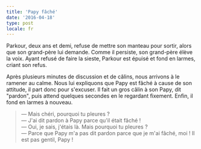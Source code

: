 ```yaml
---
title: 'Papy fâché'
date: '2016-04-18'
type: post
locale: fr
---
```


Parkour, deux ans et demi, refuse de mettre son manteau pour sortir, alors que son grand-père lui demande. Comme il persiste, son grand-père élève la voix. Ayant refusé de faire la sieste, Parkour est épuisé et fond en larmes, criant son refus.

<!-- more -->

Après plusieurs minutes de discussion et de câlins, nous arrivons à le ramener au calme. Nous lui expliquons que Papy est fâché à cause de son attitude, il part donc pour s'excuser. Il fait un gros câlin à son Papy, dit "pardon", puis attend quelques secondes en le regardant fixement. Enfin, il fond en larmes à nouveau.

> — Mais chéri, pourquoi tu pleures ?  
> — J'ai dit pardon à Papy parce qu'il était fâché !  
> — Oui, je sais, j'étais là. Mais pourquoi tu pleures ?  
> — Parce que Papy m'a pas dit pardon parce que je m'ai fâché, moi ! Il est pas gentil, Papy !

